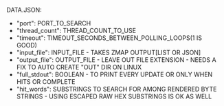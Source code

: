 DATA.JSON:
- "port": PORT_TO_SEARCH
- "thread_count": THREAD_COUNT_TO_USE
- "timeout": TIMEOUT_SECONDS_BETWEEN_POLLING_LOOPS(1 IS GOOD)
- "input_file": INPUT_FILE - TAKES ZMAP OUTPUT[LIST OR JSON]
- "output_file": OUTPUT_FILE - LEAVE OUT FILE EXTENSION - NEEDS A FIX TO AUTO CREATE "OUT" DIR ON LINUX
- "full_stdout": BOOLEAN - TO PRINT EVERY UPDATE OR ONLY WHEN HITS OR COMPLETE
- "hit_words": SUBSTRINGS TO SEARCH FOR AMONG RENDERED BYTE STRINGS - USING ESCAPED RAW HEX SUBSTRINGS IS OK AS WELL


